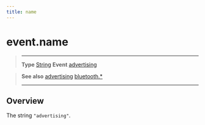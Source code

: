 ```yaml
---
title: name
---
```

# event.name

> --------------------- ------------------------------------------------------------------------------------------
> __Type__              [String](https://docs.coronalabs.com/api/type/String.html)
> __Event__             [advertising](/plugin/bluetooth/event/advertising/)


> __See also__          [advertising](/plugin/bluetooth/event/advertising/)
>						[bluetooth.*](/plugin/bluetooth/)
> --------------------- ------------------------------------------------------------------------------------------

## Overview

The string `"advertising"`.